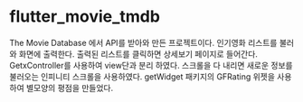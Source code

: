 # flutter_movie_tmdb

The Movie Database 에서 API를 받아와 만든 프로젝트이다.
인기영화 리스트를 불러와 화면에 출력한다.
출력된 리스트를 클릭하면 상세보기 페이지로 들어간다.
GetxController를 사용하여 view단과 분리 하였다.
스크롤을 다 내리면 새로운 정보를 불러오는 인피니티 스크롤을 사용하였다.
getWidget 패키지의 GFRating 위젯을 사용하여 별모양의 평점을 만들었다.